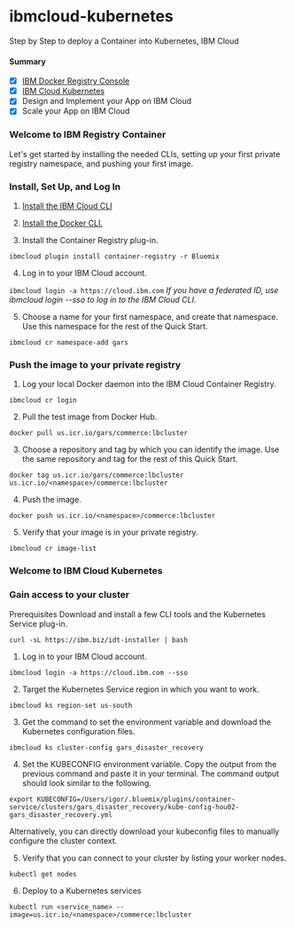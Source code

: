 # ibmcloud-kubernetes
Step by Step to deploy a Container into Kubernetes, IBM Cloud

#### Summary
- [X] [IBM Docker Registry Console](https://cloud.ibm.com/kubernetes/registry/main/images)
- [X] [IBM Cloud Kubernetes](https://cloud.ibm.com/kubernetes/clusters)
- [X] Design and Implement your App on IBM Cloud
- [X] Scale your App on IBM Cloud

### Welcome to IBM Registry Container
Let's get started by installing the needed CLIs, setting up your first private registry namespace, and pushing your first image.

### Install, Set Up, and Log In
1. [Install the IBM Cloud CLI](https://cloud.ibm.com/docs/cli/reference/ibmcloud?topic=cloud-cli-ibmcloud-cli#ibmcloud-cli)

2. [Install the Docker CLI.](https://docs.docker.com/engine/installation/)

3. Install the Container Registry plug-in.

`ibmcloud plugin install container-registry -r Bluemix`

4. Log in to your IBM Cloud account.

`ibmcloud login -a https://cloud.ibm.com`
_If you have a federated ID, use ibmcloud login --sso to log in to the IBM Cloud CLI._

5. Choose a name for your first namespace, and create that namespace. Use this namespace for the rest of the Quick Start.

`ibmcloud cr namespace-add gars`

### Push the image to your private registry
1. Log your local Docker daemon into the IBM Cloud Container Registry.

`ibmcloud cr login`

2. Pull the test image from Docker Hub.

`docker pull us.icr.io/gars/commerce:lbcluster`

3. Choose a repository and tag by which you can identify the image. Use the same repository and tag for the rest of this Quick Start.

`docker tag us.icr.io/gars/commerce:lbcluster us.icr.io/<namespace>/commerce:lbcluster`

4. Push the image.

`docker push us.icr.io/<namespace>/commerce:lbcluster`

5. Verify that your image is in your private registry.

`ibmcloud cr image-list`

### Welcome to IBM Cloud Kubernetes

### Gain access to your cluster

Prerequisites
Download and install a few CLI tools and the Kubernetes Service plug-in.

`curl -sL https://ibm.biz/idt-installer | bash`

1. Log in to your IBM Cloud account.

`ibmcloud login -a https://cloud.ibm.com --sso`

2. Target the Kubernetes Service region in which you want to work.

`ibmcloud ks region-set us-south`

3. Get the command to set the environment variable and download the Kubernetes configuration files.

`ibmcloud ks cluster-config gars_disaster_recovery`

4. Set the KUBECONFIG environment variable. Copy the output from the previous command and paste it in your terminal. The command output should look similar to the following.

`export KUBECONFIG=/Users/igor/.bluemix/plugins/container-service/clusters/gars_disaster_recovery/kube-config-hou02-gars_disaster_recovery.yml`

Alternatively, you can directly download your kubeconfig files to manually configure the cluster context.

5. Verify that you can connect to your cluster by listing your worker nodes.

`kubectl get nodes`

6. Deploy to a Kubernetes services

`kubectl run <service_name> --image=us.icr.io/<namespace>/commerce:lbcluster`


